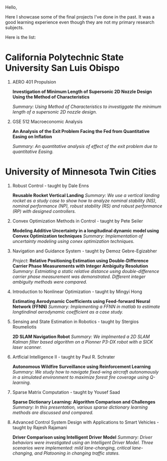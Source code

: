 
Hello, 

Here I showcase some of the final projects I've done in the past. It was a good learning experience even though they are not my primary research subjects. 

Here is the list:

# California Polytechnic State University San Luis Obispo #

1) AERO 401 Propulsion 

   **Investigation of Minimum Length of Supersonic 2D Nozzle Design Using the Method of Characteristics**
   
   *Summary: Using Method of Characteristics to investiggate the minimum length of a supersonic 2D nozzle design.*

2) GSE 512 Macroeconomic Analysis  

   **An Analysis of the Exit Problem Facing the Fed from Quantitative Easing on Inflation**
   
   *Summary: An quantitative analysis of effect of the exit problem due to quantitative Easing.* 
   
# University of Minnesota Twin Cities

1) Robust Control - taught by Dale Enns 

   **Reusable Rocket Vertical Landing**
   *Summary: We use a vertical landing rocket as a study case to show how to analyze nominal stability (NS), nominal performance (NP),       robust stability (RS) and robust performance (RP) with designed controllers.* 
   
2) Convex Optimization Methods in Control - taught by Pete Seiler 

   **Modeling Additive Uncertainty in a longitudinal dynamic model using Convex Optimization techniques** 
   *Summary: Implementation of uncertainty modeling using conex optimization techniques.*
   
3) Navigation and Guidance System  - taught by Demoz Gebre-Egizabher 

   *Project*: **Relative Positioning Estimation using Double-Difference Carrier Phase Measurements with Integer Ambiguity        Resolution**
   *Summary: Estmiating a static relative distance using double-difference carrier phase measurement was demonstrated. Different integer     ambiguity methods were compared.* 

4) Introduction to Nonlinear Optimization - taught by Mingyi Hong 

   **Estimating Aerodynamic Coefficients using Feed-forward Neural Network (FFNN)**
   *Summary: Implementing a FFNN in matlab to estimate longtindinal aerodynamic coefficient as a case study.* 
   
5) Sensing and State Estimation in Robotics - taught by Stergios Roumeliotis

   **2D SLAM Navigation Robot**
   *Summary: We implmented a 2D SLAM Kalman filter based algorithm on a Pionner P3-DX robot with a SICK laser scanner.*
   
6) Artficial Intelligence II - taught by Paul R. Schrater

   **Autonomous Wildfire Surveillance using Reinforcement Learning**
   *Summary: We study how to navigate fixed-wing aircraft autonomously in a simulated environment to maximize forest fire coverage using     Q-learning.* 
   
7) Sparse Matrix Computation - taught by Yousef Saad 

   **Sparse Dictionary Learning: Algorithm Comparison and Challenges**
   *Summary: In this presentation, various sparse dictionary learning methods are discussed and compared.*
   
8) Advanced Control System Design with Applications to Smart Vehicles - taught by Rajesh Rajamani

   **Driver Comparison using Intelligent Driver Model**
   *Summary: Driver behaviors were investigated using an Intelligent Driver Model. Three scenarios were implemented: mild lane-changing,     critical lane-changing, and Platooning in changing traffic states.*


